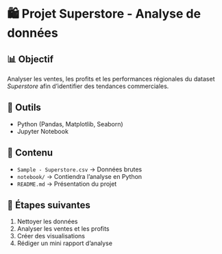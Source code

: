 # 🛍️ Projet Superstore - Analyse de données

## 📊 Objectif
Analyser les ventes, les profits et les performances régionales du dataset *Superstore* afin d’identifier des tendances commerciales.

## 🧰 Outils
- Python (Pandas, Matplotlib, Seaborn)
- Jupyter Notebook

## 📂 Contenu
- `Sample - Superstore.csv` → Données brutes
- `notebook/` → Contiendra l’analyse en Python
- `README.md` → Présentation du projet

## 🚀 Étapes suivantes
1. Nettoyer les données
2. Analyser les ventes et les profits
3. Créer des visualisations
4. Rédiger un mini rapport d’analyse
